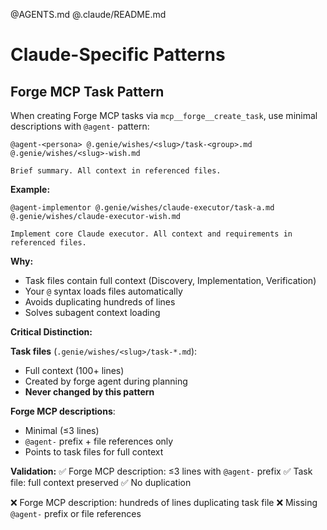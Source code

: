 @AGENTS.md
@.claude/README.md

# Claude-Specific Patterns

## Forge MCP Task Pattern

When creating Forge MCP tasks via `mcp__forge__create_task`, use minimal descriptions with `@agent-` pattern:

```
@agent-<persona> @.genie/wishes/<slug>/task-<group>.md @.genie/wishes/<slug>-wish.md

Brief summary. All context in referenced files.
```

**Example:**
```
@agent-implementor @.genie/wishes/claude-executor/task-a.md @.genie/wishes/claude-executor-wish.md

Implement core Claude executor. All context and requirements in referenced files.
```

**Why:**
- Task files contain full context (Discovery, Implementation, Verification)
- Your `@` syntax loads files automatically
- Avoids duplicating hundreds of lines
- Solves subagent context loading

**Critical Distinction:**

**Task files** (`.genie/wishes/<slug>/task-*.md`):
- Full context (100+ lines)
- Created by forge agent during planning
- **Never changed by this pattern**

**Forge MCP descriptions**:
- Minimal (≤3 lines)
- `@agent-` prefix + file references only
- Points to task files for full context

**Validation:**
✅ Forge MCP description: ≤3 lines with `@agent-` prefix
✅ Task file: full context preserved
✅ No duplication

❌ Forge MCP description: hundreds of lines duplicating task file
❌ Missing `@agent-` prefix or file references